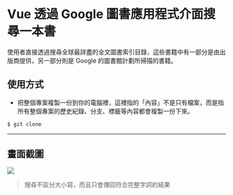 # Vue 透過 Google 圖書應用程式介面搜尋一本書

使用者直接透過搜尋全球最詳盡的全文圖書索引目錄，這些書籍中有一部分是由出版商提供，另一部分則是 Google 的圖書館計劃所掃描的書籍。

## 使用方式
- 把整個專案複製一份到你的電腦裡，這裡指的「內容」不是只有檔案，而是指所有整個專案的歷史紀錄、分支、標籤等內容都會複製一份下來。
```sh
$ git clone
```

----

## 畫面截圖
![](https://i.imgur.com/ERaoeD9.png)
> 搜尋不區分大小寫，而且只會傳回符合完整字詞的結果
